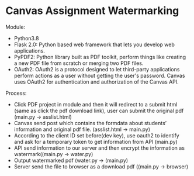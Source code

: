 # Canvas Assignment Watermarking

Module:
- Python3.8
- Flask 2.0: Python based web framework that lets you develop web applications.
- PyPDF2: Python library built as PDF toolkit, perform things like creating a new PDF file from scratch or merging two PDF files.
- OAuth2: OAuth2 is a protocol designed to let third-party applications perform actions as a user without getting the user's password. Canvas uses OAuth2 for authentication and authorization of the Canvas API.

Process: 
- Click PDF project in module and then it will redirect to a submit html (same as click the pdf download link), user can submit the original pdf (main.py → asslist.html)
- Canvas send post which contains the formdata about students’ information and original pdf file.  (asslist.html → main.py)
- According to the client ID set before(dev key), use oauth2 to identify and ask for a temporary token to get information from API (main.py)
- API send information to our server and then encrypt the information as watermark((main.py → water.py)
- Output watermarked pdf (water.py -> (main.py) 
- Server send the file to browser as a download pdf ((main.py -> browser)


